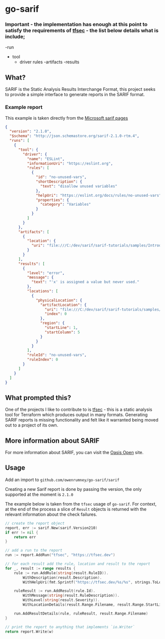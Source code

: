 # go-sarif

### Important - the implementation has enough at this point to satisfy the requirements of [tfsec](https://tfsec.dev) - the list below details what is include;

-run 
  - tool
    - driver
        rules
  -artifacts
  -results

## What?

SARIF is the Static Analysis Results Interchange Format, this project seeks to provide a simple interface to generate reports in the SARIF format.

### Example report

This example is taken directly from the [Microsoft sarif pages](https://github.com/microsoft/sarif-tutorials/blob/master/docs/1-Introduction.md)

```json
{
  "version": "2.1.0",
  "$schema": "http://json.schemastore.org/sarif-2.1.0-rtm.4",
  "runs": [
    {
      "tool": {
        "driver": {
          "name": "ESLint",
          "informationUri": "https://eslint.org",
          "rules": [
            {
              "id": "no-unused-vars",
              "shortDescription": {
                "text": "disallow unused variables"
              },
              "helpUri": "https://eslint.org/docs/rules/no-unused-vars",
              "properties": {
                "category": "Variables"
              }
            }
          ]
        }
      },
      "artifacts": [
        {
          "location": {
            "uri": "file:///C:/dev/sarif/sarif-tutorials/samples/Introduction/simple-example.js"
          }
        }
      ],
      "results": [
        {
          "level": "error",
          "message": {
            "text": "'x' is assigned a value but never used."
          },
          "locations": [
            {
              "physicalLocation": {
                "artifactLocation": {
                  "uri": "file:///C:/dev/sarif/sarif-tutorials/samples/Introduction/simple-example.js",
                  "index": 0
                },
                "region": {
                  "startLine": 1,
                  "startColumn": 5
                }
              }
            }
          ],
          "ruleId": "no-unused-vars",
          "ruleIndex": 0
        }
      ]
    }
  ]
}
```

## What prompted this?
One of the projects I like to contribute to is [tfsec](https://tfsec.dev) - this is a static analysis tool for Terraform which produces output in many formats. Generating SARIF reports is missing functionality and felt like it warranted being moved out to a project of its own.

## More information about SARIF
For more information about SARIF, you can visit the [Oasis Open](https://www.oasis-open.org/committees/tc_home.php?wg_abbrev=sarif) site.

## Usage

Add an import to `github.com/owenrumney/go-sarif/sarif`

Creating a new Sarif report is done by passing the version, the only supported at the moment is `2.1.0`

The example below is taken from the `tfsec` usage of `go-sarif`. For context, at the end of the process a slice of `Result` objects is returned with the relevant information about the check failures.

```go
// create the report object
report, err := sarif.New(sarif.Version210)
if err != nil {
	return err
}

// add a run to the report
run := report.AddRun("tfsec", "https://tfsec.dev")

// for each result add the rule, location and result to the report
for _, result := range results {
	rule := run.AddRule(string(result.RuleID)).
		WithDescription(result.Description).
		WithHelpUri(fmt.Sprintf("https://tfsec.dev/%s/%s", strings.ToLower(string(result.RuleProvider)), result.RuleID))

	ruleResult := run.AddResult(rule.Id).
		WithMessage(string(result.RuleDescription)).
		WithLevel(string(result.Severity)).
		WithLocationDetails(result.Range.Filename, result.Range.StartLine, 1)

	run.AddResultDetails(rule, ruleResult, result.Range.Filename)
}

// print the report to anything that implements `io.Writer`
return report.Write(w)
```


